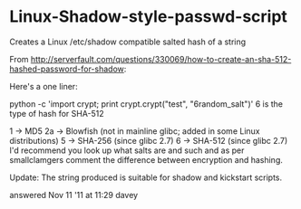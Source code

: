 Linux-Shadow-style-passwd-script
================================

Creates a Linux /etc/shadow compatible salted hash of a string

From http://serverfault.com/questions/330069/how-to-create-an-sha-512-hashed-password-for-shadow:

Here's a one liner:

python -c 'import crypt; print crypt.crypt("test", "$6$random_salt")'
6 is the type of hash for SHA-512

1 -> MD5
2a -> Blowfish (not in mainline glibc; added in some Linux distributions)
5 -> SHA-256 (since glibc 2.7)
6 -> SHA-512 (since glibc 2.7)
I'd recommend you look up what salts are and such and as per smallclamgers comment the difference between encryption and hashing.

Update: The string produced is suitable for shadow and kickstart scripts.

answered Nov 11 '11 at 11:29
davey
